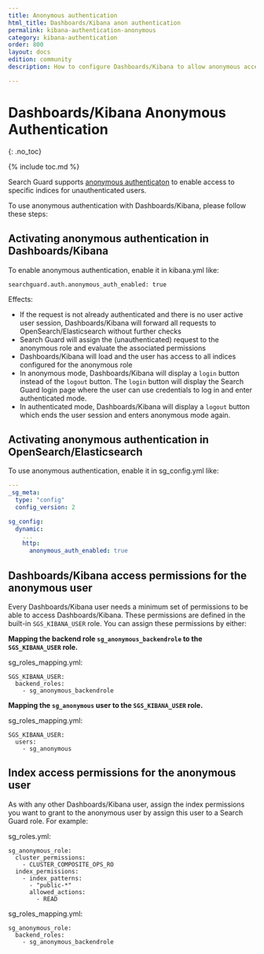 ```yaml
---
title: Anonymous authentication
html_title: Dashboards/Kibana anon authentication
permalink: kibana-authentication-anonymous
category: kibana-authentication
order: 800
layout: docs
edition: community
description: How to configure Dashboards/Kibana to allow anonymous access to indices, dashboards, and visualization

---
```

<!---
Copyright 2020 floragunn GmbH
-->

# Dashboards/Kibana Anonymous Authentication
{: .no_toc}

{% include toc.md %}

Search Guard supports [anonymous authenticaton](../_docs_auth_auth/auth_auth_anon.md) to enable access to specific indices for unauthenticated users. 

To use anonymous authentication with Dashboards/Kibana, please follow these steps:

## Activating anonymous authentication in Dashboards/Kibana

To enable anonymous authentication, enable it in kibana.yml like:

```
searchguard.auth.anonymous_auth_enabled: true
```

Effects:

* If the request is not already authenticated and there is no user active user session, Dashboards/Kibana will forward all requests to OpenSearch/Elasticsearch without further checks
* Search Guard will assign the (unauthenticated) request to the anonymous role and evaluate the associated permissions
* Dashboards/Kibana will load and the user has access to all indices configured for the anonymous role
* In anonymous mode, Dashboards/Kibana will display a `login` button instead of the `logout` button. The `login` button will display the Search Guard login page where the user can use credentials to log in and enter authenticated mode.
* In authenticated mode, Dashboards/Kibana will display a `logout` button which ends the user session and enters anonymous mode again.

## Activating anonymous authentication in OpenSearch/Elasticsearch

To use anonymous authentication, enable it in sg_config.yml like:

```yaml
---
_sg_meta:
  type: "config"
  config_version: 2

sg_config:
  dynamic:
    ...
    http:
      anonymous_auth_enabled: true
```


## Dashboards/Kibana access permissions for the anonymous user

Every Dashboards/Kibana user needs a minimum set of permissions to be able to access Dashboards/Kibana. These permissions are defined in the built-in `SGS_KIBANA_USER` role. You can assign these permissions by either:

**Mapping the backend role `sg_anonymous_backendrole` to the `SGS_KIBANA_USER` role.**

sg\_roles\_mapping.yml:

```
SGS_KIBANA_USER:
  backend_roles:
    - sg_anonymous_backendrole
```

**Mapping the `sg_anonymous` user to the `SGS_KIBANA_USER` role.**

sg\_roles\_mapping.yml:

```
SGS_KIBANA_USER:
  users:
    - sg_anonymous
```

## Index access permissions for the anonymous user

As with any other Dashboards/Kibana user, assign the index permissions you want to grant to the anonymous user by assign this user to a Search Guard role. For example:

sg_roles.yml:

```
sg_anonymous_role:
  cluster_permissions:
    - CLUSTER_COMPOSITE_OPS_RO
  index_permissions:
    - index_patterns:
      - "public-*"
      allowed_actions:
        - READ
```

sg\_roles\_mapping.yml:        

```
sg_anonymous_role:
  backend_roles:
    - sg_anonymous_backendrole
```

